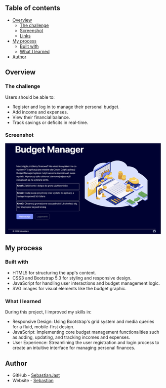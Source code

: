 ## Table of contents

- [Overview](#overview)
  - [The challenge](#the-challenge)
  - [Screenshot](#screenshot)
  - [Links](#links)
- [My process](#my-process)
  - [Built with](#built-with)
  - [What I learned](#what-i-learned)
- [Author](#author)

## Overview

### The challenge

Users should be able to:

- Register and log in to manage their personal budget.
- Add income and expenses.
- View their financial balance.
- Track savings or deficits in real-time.

### Screenshot

![Screenshot solution](./images/screenshot.jpg)

## My process

### Built with

- HTML5 for structuring the app's content.
- CSS3 and Bootstrap 5.3 for styling and responsive design.
- JavaScript for handling user interactions and budget management logic.
- SVG images for visual elements like the budget graphic.

### What I learned

During this project, I improved my skills in:

- Responsive Design: Using Bootstrap's grid system and media queries for a fluid, mobile-first design.
- JavaScript: Implementing core budget management functionalities such as adding, updating, and tracking incomes and expenses.
- User Experience: Streamlining the user registration and login process to create an intuitive interface for managing personal finances.

## Author

- GitHub - [SebastianJast](https://github.com/SebastianJast)
- Website - [Sebastian](https://sebastianjast.github.io/Responsive_CV/)
